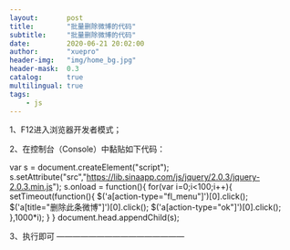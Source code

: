 ```yaml
---
layout:       post
title:        "批量删除微博的代码"
subtitle:     "批量删除微博的代码"
date:         2020-06-21 20:02:00
author:       "xuepro"
header-img:   "img/home_bg.jpg"
header-mask:  0.3
catalog:      true
multilingual: true
tags:
    - js
---
```


1、F12进入浏览器开发者模式；

2、在控制台（Console）中黏贴如下代码：

var s = document.createElement("script");
s.setAttribute("src","https://lib.sinaapp.com/js/jquery/2.0.3/jquery-2.0.3.min.js");
s.onload = function(){
for(var i=0;i<100;i++){
setTimeout(function(){
$('a[action-type="fl_menu"]')[0].click();
$('a[title="删除此条微博"]')[0].click();
$('a[action-type="ok"]')[0].click();
},1000*i);
}
}
document.head.appendChild(s);

3、执行即可
————————————————

